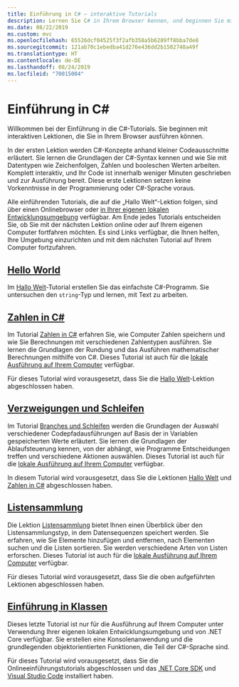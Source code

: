 ```yaml
---
title: Einführung in C# – interaktive Tutorials
description: Lernen Sie C# in Ihrem Browser kennen, und beginnen Sie mit Ihrer eigenen Entwicklungsumgebung
ms.date: 08/22/2019
ms.custom: mvc
ms.openlocfilehash: 65526dcf04525f3f2afb358a5b6289ff8bba7de8
ms.sourcegitcommit: 121ab70c1ebedba41d276e436dd2b1502748a49f
ms.translationtype: HT
ms.contentlocale: de-DE
ms.lasthandoff: 08/24/2019
ms.locfileid: "70015004"
---
```

# <a name="introduction-to-c"></a>Einführung in C\#

Willkommen bei der Einführung in die C#-Tutorials. Sie beginnen mit interaktiven Lektionen, die Sie in Ihrem Browser ausführen können.

In der ersten Lektion werden C#-Konzepte anhand kleiner Codeausschnitte erläutert. Sie lernen die Grundlagen der C#-Syntax kennen und wie Sie mit Datentypen wie Zeichenfolgen, Zahlen und booleschen Werten arbeiten. Komplett interaktiv, und Ihr Code ist innerhalb weniger Minuten geschrieben und zur Ausführung bereit. Diese erste Lektionen setzen keine Vorkenntnisse in der Programmierung oder C#-Sprache voraus.

Alle einführenden Tutorials, die auf die „Hallo Welt“-Lektion folgen, sind über einen Onlinebrowser oder [in Ihrer eigenen lokalen Entwicklungsumgebung](local-environment.md) verfügbar. Am Ende jedes Tutorials entscheiden Sie, ob Sie mit der nächsten Lektion online oder auf Ihrem eigenen Computer fortfahren möchten. Es sind Links verfügbar, die Ihnen helfen, Ihre Umgebung einzurichten und mit dem nächsten Tutorial auf Ihrem Computer fortzufahren.

## <a name="hello-worldhello-worldyml"></a>[Hello World](hello-world.yml)

Im [Hallo Welt](hello-world.yml)-Tutorial erstellen Sie das einfachste C#-Programm. Sie untersuchen den `string`-Typ und lernen, mit Text zu arbeiten.

## <a name="numbers-in-cnumbers-in-csharpyml"></a>[Zahlen in C#](numbers-in-csharp.yml)

Im Tutorial [Zahlen in C#](numbers-in-csharp.yml) erfahren Sie, wie Computer Zahlen speichern und wie Sie Berechnungen mit verschiedenen Zahlentypen ausführen. Sie lernen die Grundlagen der Rundung und das Ausführen mathematischer Berechnungen mithilfe von C#. Dieses Tutorial ist auch für die [lokale Ausführung auf Ihrem Computer](numbers-in-csharp-local.md) verfügbar.

Für dieses Tutorial wird vorausgesetzt, dass Sie die [Hallo Welt](hello-world.yml)-Lektion abgeschlossen haben.

## <a name="branches-and-loopsbranches-and-loopsyml"></a>[Verzweigungen und Schleifen](branches-and-loops.yml)

Im Tutorial [Branches und Schleifen](branches-and-loops.yml) werden die Grundlagen der Auswahl verschiedener Codepfadausführungen auf Basis der in Variablen gespeicherten Werte erläutert. Sie lernen die Grundlagen der Ablaufsteuerung kennen, von der abhängt, wie Programme Entscheidungen treffen und verschiedene Aktionen auswählen. Dieses Tutorial ist auch für die [lokale Ausführung auf Ihrem Computer](branches-and-loops-local.md) verfügbar.

In diesem Tutorial wird vorausgesetzt, dass Sie die Lektionen [Hallo Welt](hello-world.yml) und [Zahlen in C#](numbers-in-csharp.yml) abgeschlossen haben.

## <a name="list-collectionlist-collectionyml"></a>[Listensammlung](list-collection.yml)

Die Lektion [Listensammlung](list-collection.yml) bietet Ihnen einen Überblick über den Listensammlungstyp, in dem Datensequenzen speichert werden. Sie erfahren, wie Sie Elemente hinzufügen und entfernen, nach Elementen suchen und die Listen sortieren. Sie werden verschiedene Arten von Listen erforschen. Dieses Tutorial ist auch für die [lokale Ausführung auf Ihrem Computer](arrays-and-collections.md) verfügbar.

Für dieses Tutorial wird vorausgesetzt, dass Sie die oben aufgeführten Lektionen abgeschlossen haben.

## <a name="introduction-to-classesintroduction-to-classesmd"></a>[Einführung in Klassen](introduction-to-classes.md)

Dieses letzte Tutorial ist nur für die Ausführung auf Ihrem Computer unter Verwendung Ihrer eigenen lokalen Entwicklungsumgebung und von .NET Core verfügbar.
Sie erstellen eine Konsolenanwendung und die grundlegenden objektorientierten Funktionen, die Teil der C#-Sprache sind.

Für dieses Tutorial wird vorausgesetzt, dass Sie die Onlineeinführungstutorials abgeschlossen und das [.NET Core SDK](https://www.microsoft.com/net/download) und [Visual Studio Code](https://code.visualstudio.com/) installiert haben.
